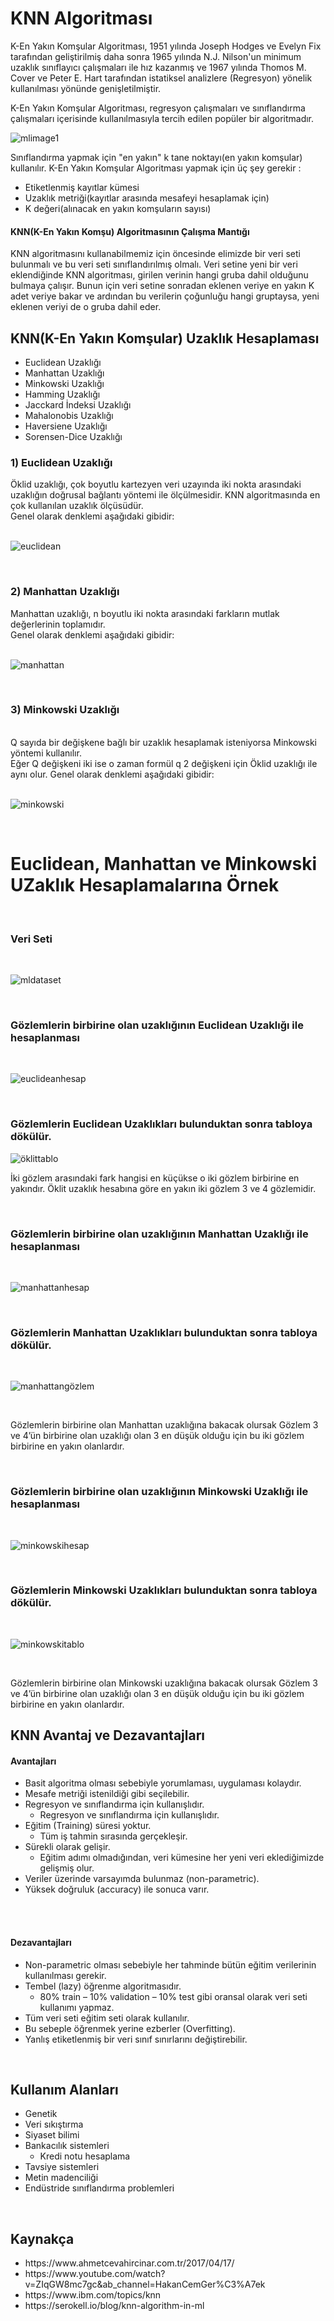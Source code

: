 # KNN Algoritması

K-En Yakın Komşular Algoritması, 1951 yılında Joseph Hodges ve Evelyn Fix tarafından geliştirilmiş daha sonra 1965 yılında N.J. Nilson'un minimum uzaklık sınıflayıcı çalışmaları ile hız kazanmış ve 1967 yılında Thomos M. Cover ve Peter E. Hart tarafından istatiksel analizlere (Regresyon) yönelik kullanılması yönünde genişletilmiştir.
        
K-En Yakın Komşular Algoritması, regresyon çalışmaları ve sınıflandırma çalışmaları içerisinde kullanılmasıyla tercih edilen popüler bir algoritmadır.
        
![mlimage1](https://user-images.githubusercontent.com/73036927/200666797-af900648-220a-468e-96b6-ef0340174d44.png)

Sınıflandırma yapmak için "en yakın" k tane noktayı(en yakın komşular) kullanılır. K-En Yakın Komşular Algoritması yapmak için üç şey gerekir :
<ul>
<li>Etiketlenmiş kayıtlar kümesi</li>
<li>Uzaklık metriği(kayıtlar arasında mesafeyi hesaplamak için)</li>
<li>K değeri(alınacak en yakın komşuların sayısı)</li>
</ul>
  
  <h4>KNN(K-En Yakın Komşu) Algoritmasının Çalışma Mantığı</h4>
        KNN algoritmasını kullanabilmemiz için öncesinde elimizde bir veri seti bulunmalı ve bu veri seti sınıflandırılmış olmalı. Veri setine yeni bir veri eklendiğinde KNN algoritması, girilen verinin hangi gruba dahil olduğunu bulmaya çalışır. Bunun için veri setine sonradan eklenen veriye en yakın K adet veriye bakar ve ardından bu verilerin çoğunluğu hangi gruptaysa, yeni eklenen veriyi de o gruba dahil eder.
        
<h2>KNN(K-En Yakın Komşular) Uzaklık Hesaplaması</h2>
          <ul>
            <li>Euclidean Uzaklığı</li>
            <li>Manhattan Uzaklığı</li>
            <li>Minkowski Uzaklığı</li>
            <li>Hamming Uzaklığı</li>
            <li>Jacckard İndeksi Uzaklığı</li>
            <li>Mahalonobis Uzaklığı</li>
            <li>Haversiene Uzaklığı</li>
            <li>Sorensen-Dice Uzaklığı</li>
          </ul>
 
 <h3>1) Euclidean Uzaklığı</h3>
 Öklid uzaklığı, çok boyutlu kartezyen veri uzayında iki nokta arasındaki uzaklığın doğrusal bağlantı yöntemi ile ölçülmesidir. 
KNN algoritmasında en çok kullanılan uzaklık ölçüsüdür.<br/> Genel olarak denklemi aşağıdaki gibidir:
<br/><br/>

![euclidean](https://user-images.githubusercontent.com/73036927/200669135-31650477-3cfb-4878-9f1f-5394497e9671.png)

 <br/>
 <h3>2) Manhattan Uzaklığı</h3>
 Manhattan uzaklığı, n boyutlu iki nokta arasındaki farkların mutlak değerlerinin toplamıdır. <br/>
 Genel olarak denklemi aşağıdaki gibidir:
 <br/><br/>


 ![manhattan](https://user-images.githubusercontent.com/73036927/200669317-d351af22-b27c-43c0-a7d1-ccbe61bc213b.png)
 
<br/>
 <h3>3) Minkowski Uzaklığı</h3>
 <br/>
 Q sayıda bir değişkene bağlı bir uzaklık hesaplamak isteniyorsa Minkowski yöntemi kullanılır.<br/>
 Eğer Q değişkeni iki ise o zaman formül q 2 değişkeni için Öklid uzaklığı ile aynı olur. Genel olarak denklemi aşağıdaki gibidir:
<br/><br/>

![minkowski](https://user-images.githubusercontent.com/73036927/200669446-1658f5cc-158c-4373-8ac9-3adce6d882f1.png)

<br/>
<h1>Euclidean, Manhattan ve Minkowski UZaklık Hesaplamalarına Örnek</h1><br/>
<h3>Veri Seti</h3>
<br/>

![mldataset](https://user-images.githubusercontent.com/73036927/200669939-bb4bf1ba-b5ea-4a8c-98b8-f38d924b31cb.png)

<br/>
<h3>Gözlemlerin birbirine olan uzaklığının Euclidean Uzaklığı ile hesaplanması</h3>
<br/>

![euclideanhesap](https://user-images.githubusercontent.com/73036927/200670027-c1fa239e-d741-4864-a96b-776be85681d7.png)

<br/>
 <h3>Gözlemlerin Euclidean Uzaklıkları bulunduktan sonra tabloya dökülür.</h3>
 
 ![öklittablo](https://user-images.githubusercontent.com/73036927/200671593-2de85b8d-e3be-4db2-8f84-dc2203184d5f.png)

 <p>
İki gözlem arasındaki fark hangisi en küçükse o iki gözlem birbirine en yakındır. Öklit uzaklık hesabına göre en yakın iki gözlem 3 ve 4 gözlemidir.
</p>

<br/>
<h3>Gözlemlerin birbirine olan uzaklığının Manhattan Uzaklığı ile hesaplanması</h3>
<br/>

![manhattanhesap](https://user-images.githubusercontent.com/73036927/200672688-ee17e6ea-f3b6-49f2-a5cf-1e83c539bbff.png)

<br/>
 <h3>Gözlemlerin Manhattan Uzaklıkları bulunduktan sonra tabloya dökülür.</h3>
 <br/>
 
 ![manhattangözlem](https://user-images.githubusercontent.com/73036927/200672953-a7e377c6-8f77-4a2b-99c4-65739f25ece1.png)

<br/>

Gözlemlerin birbirine olan Manhattan uzaklığına bakacak olursak Gözlem 3 ve 4’ün birbirine olan uzaklığı olan 3 en düşük olduğu için bu iki gözlem birbirine en yakın olanlardır.

<br/>

<h3>Gözlemlerin birbirine olan uzaklığının Minkowski Uzaklığı ile hesaplanması</h3>
<br/>

![minkowskihesap](https://user-images.githubusercontent.com/73036927/200673164-d1702cc5-aa2e-4f2c-a3c1-31f9bd22e8dd.png)

<br/>
 <h3>Gözlemlerin Minkowski Uzaklıkları bulunduktan sonra tabloya dökülür.</h3>
 <br/>

![minkowskitablo](https://user-images.githubusercontent.com/73036927/200673409-70896990-a0d9-4e32-866d-dc233ec3e478.png)

<br/>

Gözlemlerin birbirine olan Minkowski uzaklığına bakacak olursak Gözlem 3 ve 4’ün birbirine olan uzaklığı olan 3 en düşük olduğu için bu iki gözlem birbirine en yakın olanlardır.


<h2>KNN Avantaj ve Dezavantajları</h2>

<h4>Avantajları</h4>
<ul>
<li>Basit algoritma olması sebebiyle yorumlaması, uygulaması kolaydır.</li>
<li>Mesafe metriği istenildiği gibi seçilebilir.</li>
<li>Regresyon ve sınıflandırma için kullanışlıdır.
<ul><li>Regresyon ve sınıflandırma için kullanışlıdır.</li></ul>        
</li>
<li>Eğitim (Training) süresi yoktur.
<ul><li>Tüm iş tahmin sırasında gerçekleşir.</li></ul> 
</li>
<li>Sürekli olarak gelişir.
<ul><li>Eğitim adımı olmadığından, veri kümesine her yeni veri eklediğimizde gelişmiş olur.</li></ul> 
</li>
<li>Veriler üzerinde varsayımda bulunmaz (non-parametric).</li>
<li>Yüksek doğruluk (accuracy) ile sonuca varır.</li>
</ul>

<br/><br/>

<h4>Dezavantajları</h4>
<ul>
        <li>Non-parametric olması sebebiyle her tahminde bütün eğitim verilerinin kullanılması gerekir.</li>
        <li>Tembel (lazy) öğrenme algoritmasıdır.
                <ul><li>80% train – 10% validation – 10% test gibi oransal olarak veri seti kullanımı yapmaz.</li></ul>        
        </li>
        <li>Tüm veri seti eğitim seti olarak kullanılır.</li>
        <li>Bu sebeple öğrenmek yerine ezberler (Overfitting).</li>
        <li>Yanlış etiketlenmiş bir veri sınıf sınırlarını değiştirebilir.</li>
</ul>
<br/>
<h2>Kullanım Alanları</h2>
<ul>
        <li>Genetik</li>
        <li>Veri sıkıştırma</li>
        <li>Siyaset bilimi</li>
        <li>Bankacılık sistemleri
                <ul><li>Kredi notu hesaplama</li></ul>
        </li>
        <li>Tavsiye sistemleri</li>
        <li>Metin madenciliği</li>
        <li>Endüstride sınıflandırma problemleri</li>
</ul>

<br/>
<h2>Kaynakça</h2>
<ul>
        <li>https://www.ahmetcevahircinar.com.tr/2017/04/17/</li>
        <li>https://www.youtube.com/watch?v=ZIqGW8mc7gc&ab_channel=HakanCemGer%C3%A7ek</li>
        <li>https://www.ibm.com/topics/knn</li>
        <li>https://serokell.io/blog/knn-algorithm-in-ml</li>
</ul>


